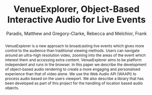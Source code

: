 --- 
title: "VenueExplorer, Object-Based Interactive Audio for Live Events" 
abstract: "VenueExplorer is a new approach to broadcasting live events which gives more control to the audience than traditional viewing methods. Users can navigate around an ultra-high resolution video, zooming into the areas of the event which interest them and accessing extra content. VenueExplorer aims to be platform independent and runs in the browser. In this paper we describe the development of object-based audio rendering to create a more engaging and personalised experience than that of video alone. We use the Web Audio API (WAAPI) to process audio based on the users viewport. We also describe a library that has been developed as part of this project for the handling of location based audio objects." 
address: "Paris" 
author: "Paradis, Matthew and Gregory-Clarke, Rebecca and Melchior, Frank"
webAuthor: "Matthew Paradis, Rebecca Gregory-Clarke, Frank Melchior" 
booktitle: "Proceedings of the International Web Audio Conference" 
editor: "Goldszmidt, Samuel and Schnell, Norbert and Saiz, Victor and Matuszewski, Benjamin" 
month: "January"
pages: "" 
publisher: "IRCAM" 
series: "WAC '15"
track: "Paper"  
year: "2015" 
id: "2015_7" 
tags: year2015
media: none 
pdflink: /_data/papers/pdf/2015/2015_7.pdf
ISSN: 2663-5844
---